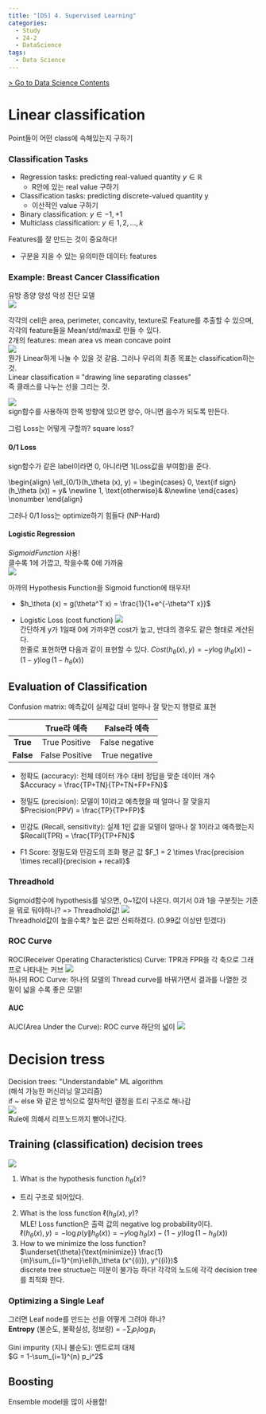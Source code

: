 ```yaml
---
title: "[DS] 4. Supervised Learning"
categories:
  - Study
  - 24-2
  - DataScience
tags:
  - Data Science
---
```


[> Go to Data Science Contents](../)

# Linear classification
Point들이 어떤 class에 속해있는지 구하기

### Classification Tasks
- Regression tasks: predicting real-valued quantity $y \in \mathbb{R}$
  - R안에 있는 real value 구하기
- Classification tasks: predicting discrete-valued quantity y
  - 이산적인 value 구하기 
- Binary classification: $y \in {-1, +1}$
- Multiclass classification: $y \in {1, 2, ..., k}$

Features를 잘 만드는 것이 중요하다!
- 구분을 지을 수 있는 유의미한 데이터: features

### Example: Breast Cancer Classification
유방 종양 양성 악성 진단 모델     
![](/assets/imgs/DS/4_BreastCancer.png)

각각의 cell은 area, perimeter, concavity, texture로 Feature를 추출할 수 있으며, 각각의 feature들을 Mean/std/max로 만들 수 있다.       
2개의 features: mean area vs mean concave point       
![](/assets/imgs/DS/4_BCLinear.png)     
뭔가 Linear하게 나눌 수 있을 것 같음. 그러나 우리의 최종 목표는 classification하는 것.    
Linear classification $\equiv$ "drawing line separating classes"      
즉 클래스를 나누는 선을 그리는 것.    

![](/assets/imgs/DS/4_BCFormalSet.png)      
sign함수를 사용하여 한쪽 방향에 있으면 양수, 아니면 음수가 되도록 만든다.     

그럼 Loss는 어떻게 구할까?
square loss?


#### 0/1 Loss
sign함수가 같은 label이라면 0, 아니라면 1(Loss값을 부여함)을 준다.

\begin{align}
\ell_{0/1}(h_\theta (x), y) = \begin{cases}
0, \text{if sign} (h_\theta (x)) = y& \newline
1, \text{otherwise}& &\newline
\end{cases} \nonumber
\end{align}       

그러나 0/1 loss는 optimize하기 힘들다 (NP-Hard)

#### Logistic Regression
$Sigmoid Function$ 사용!        
클수록 1에 가깝고, 작을수록 0에 가까움      
![](/assets/imgs/DS/4_Sigmoid.png)

아까의 Hypothesis Function을 Sigmoid function에 태우자!     
- $h_\theta (x) = g(\theta^T x) = \frac{1}{1+e^{-\theta^T x}}$

- Logistic Loss (cost function)
![](/assets/imgs/DS/4_LogisticLoss.png)       
간단하게 y가 1일때 0에 가까우면 cost가 높고, 반대의 경우도 같은 형태로 계산된다.      
한줄로 표현하면 다음과 같이 표현할 수 있다.
$Cost(h_\theta(x), y) = -y\log (h_\theta(x)) - (1-y)\log(1-h_\theta(x))$

## Evaluation of Classification
Confusion matrix: 예측값이 실제값 대비 얼마나 잘 맞는지 행렬로 표현     

||**True라 예측**|**False라 예측**|
|:---:|:---:|:---:|
|**True**| True Positive | False negative |
|**False**| False Positive | True negative |

- 정확도 (accuracy): 전체 데이터 개수 대비 정답을 맞춘 데이터 개수      
$Accuracy = \frac{TP+TN}{TP+TN+FP+FN}$    
- 정밀도 (precision): 모델이 1이라고 예측했을 때 얼마나 잘 맞을지     
$Precision(PPV) = \frac{TP}{TP+FP}$     
- 민감도 (Recall, sensitivity): 실제 1인 값을 모델이 얼마나 잘 1이라고 예측했는지     
$Recall(TPR) = \frac{TP}{TP+FN}$     

- F1 Score: 정밀도와 민감도의 조화 평균 값
$F_1 = 2 \times \frac{precision \times recall}{precision + recall}$


### Threadhold
Sigmoid함수에 hypothesis를 넣으면, 0~1값이 나온다.
여기서 0과 1을 구분짓는 기준을 뭐로 둬야하나? => Threadhold값!
![](/assets/imgs/DS/4_Threadhold.png)       
Threadhold값이 높을수록? 높은 값만 신뢰하겠다. (0.99값 이상만 믿겠다)       

### ROC Curve
ROC(Receiver Operating Characteristics) Curve: TPR과 FPR을 각 축으로 그래프로 나타내는 커브
![](/assets/imgs/DS/4_ROCCurve.png)             
하나의 ROC Curve: 하나의 모델의 Thread curve를 바꿔가면서 결과를 나열한 것      
밑이 넓을 수록 좋은 모델!

#### AUC
AUC(Area Under the Curve): ROC curve 하단의 넓이
![](/assets/imgs/DS/4_AUC.png)

# Decision tress
Decision trees: "Understandable" ML algorithm       
(해석 가능한 머신러닝 알고리즘)       
if ~ else 와 같은 방식으로 절차적인 결정을 트리 구조로 해나감     
![](/assets/imgs/DS/4_DecisionTree.png)       
Rule에 의해서 리프노드까지 뻗어나간다.      

## Training (classification) decision trees
![](/assets/imgs/DS/4_DTEX1.png)      
1. What is the hypothesis function $h_\theta(x)$?
  - 트리 구조로 되어있다.
2. What is the loss function $\ell(h_\theta(x), y)$?      
MLE!
Loss function은 출력 값의 negative log probability이다.     
$\ell(h_\theta(x), y) = -\log p(y\|h_\theta(x)) = -y\log h_\theta(x) - (1-y)\log(1-h_\theta(x))$      
3. How to we minimize the loss function?      
$\underset{\theta}{\text{minimize}} \frac{1}{m}\sum_{i=1}^{m}\ell(h_\theta (x^{(i)}), y^{(i)})$   
discrete tree structue는 미분이 불가능 하다!
각각의 노드에 각각 decision tree를 최적화 한다.

### Optimizing a Single Leaf
그러면 Leaf node를 만드는 선을 어떻게 그려야 하나?      
**Entropy** (불순도, 불확실성, 정보량) = $-\sum_i p_i \log p_i$

Gini impurity (지니 불순도): 엔트로피 대체      
$G = 1-\sum_{i=1}^{n} p_i^2$

## Boosting
Ensemble model을 많이 사용함!
